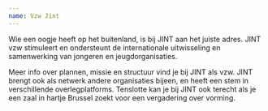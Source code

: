 ```yaml
---
name: Vzw Jint
---
```


Wie een oogje heeft op het buitenland, is bij JINT aan het juiste adres. JINT vzw stimuleert en ondersteunt de internationale uitwisseling en samenwerking van jongeren en jeugdorganisaties.

Meer info over plannen, missie en structuur vind je bij JINT als vzw. JINT brengt ook als netwerk andere organisaties bijeen, en heeft een stem in verschillende overlegplatforms. Tenslotte kan je bij JINT ook terecht als je een zaal in hartje Brussel zoekt voor een vergadering over vorming.
